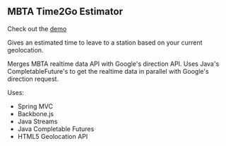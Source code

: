 MBTA Time2Go Estimator
----

Check out the [demo](http://mbta-time2go.elasticbeanstalk.com/)

Gives an estimated time to leave to a station based on your current geolocation.

Merges MBTA realtime data API with Google's direction API. Uses Java's CompletableFuture's to get the realtime data in parallel with Google's direction request.

Uses:

* Spring MVC
* Backbone.js
* Java Streams
* Java Completable Futures
* HTML5 Geolocation API